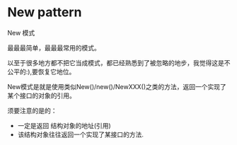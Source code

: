 # New pattern

New 模式

最最最简单，最最最常用的模式。

以至于很多地方都不把它当成模式，都已经熟悉到了被忽略的地步，我觉得这是不公平的:),要恢复它地位。

New模式是就是使用类似New()/new()/NewXXX()之类的方法，返回一个实现了某个接口的对象的引用。

须要注意的是的：

+ 一定是返回 结构对象的地址(引用)
+ 该结构对象往往返回一个实现了某接口的方法.
